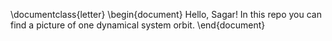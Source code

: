 \documentclass{letter}
\begin{document}
Hello, Sagar! In this repo you can find a picture of one dynamical system orbit.
\end{document}